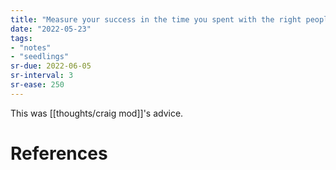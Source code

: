```yaml
---
title: "Measure your success in the time you spent with the right people"
date: "2022-05-23"
tags:
- "notes"
- "seedlings"
sr-due: 2022-06-05
sr-interval: 3
sr-ease: 250
---
```


This was [[thoughts/craig mod]]'s advice.

# References

